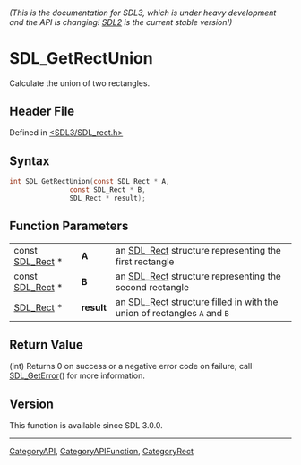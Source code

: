 ###### (This is the documentation for SDL3, which is under heavy development and the API is changing! [SDL2](https://wiki.libsdl.org/SDL2/) is the current stable version!)
# SDL_GetRectUnion

Calculate the union of two rectangles.

## Header File

Defined in [<SDL3/SDL_rect.h>](https://github.com/libsdl-org/SDL/blob/main/include/SDL3/SDL_rect.h)

## Syntax

```c
int SDL_GetRectUnion(const SDL_Rect * A,
               const SDL_Rect * B,
               SDL_Rect * result);
```

## Function Parameters

|                              |            |                                                                                      |
| ---------------------------- | ---------- | ------------------------------------------------------------------------------------ |
| const [SDL_Rect](SDL_Rect) * | **A**      | an [SDL_Rect](SDL_Rect) structure representing the first rectangle                   |
| const [SDL_Rect](SDL_Rect) * | **B**      | an [SDL_Rect](SDL_Rect) structure representing the second rectangle                  |
| [SDL_Rect](SDL_Rect) *       | **result** | an [SDL_Rect](SDL_Rect) structure filled in with the union of rectangles `A` and `B` |

## Return Value

(int) Returns 0 on success or a negative error code on failure; call
[SDL_GetError](SDL_GetError)() for more information.

## Version

This function is available since SDL 3.0.0.

----
[CategoryAPI](CategoryAPI), [CategoryAPIFunction](CategoryAPIFunction), [CategoryRect](CategoryRect)

